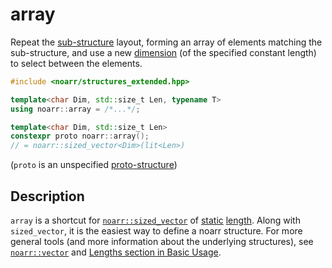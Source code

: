 # array

Repeat the [sub-structure](../Glossary.md#sub-structure) layout, forming an array of elements matching the sub-structure,
and use a new [dimension](../Glossary.md#dimension) (of the specified constant length) to select between the elements.

```hpp
#include <noarr/structures_extended.hpp>

template<char Dim, std::size_t Len, typename T>
using noarr::array = /*...*/;

template<char Dim, std::size_t Len>
constexpr proto noarr::array();
// = noarr::sized_vector<Dim>(lit<Len>)
```

(`proto` is an unspecified [proto-structure](../Glossary.md#proto-structure))


## Description

`array` is a shortcut for [`noarr::sized_vector`](sized_vector.md) of [static](../Glossary.md#static-value) [length](../Glossary.md#length).
Along with `sized_vector`, it is the easiest way to define a noarr structure.
For more general tools (and more information about the underlying structures),
see [`noarr::vector`](vector.md) and [Lengths section in Basic Usage](../BasicUsage.md#lengths).
